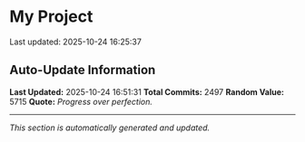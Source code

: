 # My Project


Last updated: 2025-10-24 16:25:37








































































































































































































































































































































































































































































































































































































































































































































































































































































































































































































































































































































































































































































































































































































































































































































































































































































































































































































































































































































































































































































































































































































































































































































































































































































































































































































































































































































































































































































































































































































## Auto-Update Information

**Last Updated:** 2025-10-24 16:51:31
**Total Commits:** 2497
**Random Value:** 5715
**Quote:** _Progress over perfection._

---
_This section is automatically generated and updated._
